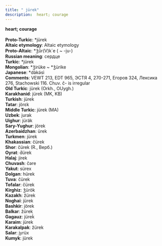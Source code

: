 ```yaml
---
title: " jürek"
description:  heart; courage
---
```

<strong> heart; courage</strong><br><br>
<strong>Proto-Turkic</strong>:  *jürek<br>
<strong>Altaic etymology</strong>:  Altaic etymology<br>
<strong> Proto-Altaic</strong>:  *ǯŭ̀r(V)k`e ( ~ -i̯u-)<br>
<strong>Russian meaning</strong>:  сердце<br>
<strong>Turkic</strong>:  *jürek<br>
<strong>Mongolian</strong>:  *ǯirüke ~ *ǯürike<br>
<strong>Japanese</strong>:  *dǝ̀kǝ́sì<br>
<strong>Comments</strong>:  VEWT 213, EDT 965, ЭСТЯ 4, 270-271, Егоров 324, Лексика 276, Stachowski 116. Chuv. č- is irregular<br>
<strong>Old Turkic</strong>:  jürek (Orkh., OUygh.)<br>
<strong>Karakhanid</strong>:  jürek (MK, KB)<br>
<strong>Turkish</strong>:  jürek<br>
<strong>Tatar</strong>:  jörɛk<br>
<strong>Middle Turkic</strong>:  jürek (MA)<br>
<strong>Uzbek</strong>:  jurak<br>
<strong>Uighur</strong>:  jüräk<br>
<strong>Sary-Yughur</strong>:  jörek<br>
<strong>Azerbaidzhan</strong>:  ürek<br>
<strong>Turkmen</strong>:  jürek<br>
<strong>Khakassian</strong>:  čürek<br>
<strong>Shor</strong>:  čürek (R., Верб.)<br>
<strong>Oyrat</strong>:  d́ürek<br>
<strong>Halaj</strong>:  jirek<br>
<strong>Chuvash</strong>:  čǝre<br>
<strong>Yakut</strong>:  sürex<br>
<strong>Dolgan</strong>:  hürek<br>
<strong>Tuva</strong>:  čürek<br>
<strong>Tofalar</strong>:  čürek<br>
<strong>Kirghiz</strong>:  ǯürök<br>
<strong>Kazakh</strong>:  žürek<br>
<strong>Noghai</strong>:  jürek<br>
<strong>Bashkir</strong>:  jörek<br>
<strong>Balkar</strong>:  žürek<br>
<strong>Gagauz</strong>:  jüreḱ<br>
<strong>Karaim</strong>:  jürek<br>
<strong>Karakalpak</strong>:  žürek<br>
<strong>Salar</strong>:  jyrüx<br>
<strong>Kumyk</strong>:  jürek<br>


